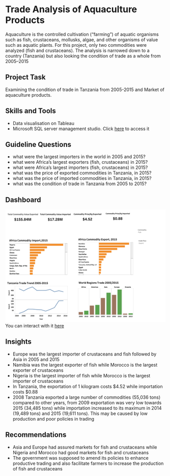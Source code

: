 # Trade Analysis of Aquaculture Products

Aquaculture is the controlled cultivation (“farming”) of aquatic organisms such as fish, crustaceans, mollusks, algae, and other organisms of value such as aquatic plants. For this project, only two commodities were analyzed (fish and crustaceans). The analysis is narrowed down to a country (Tanzania) but also looking the condition of trade as a whole from 2005–2015

## Project Task
Examining the condition of trade in Tanzania from 2005-2015 and Market of aquaculture products. 

## Skills and Tools
* Data visualisation on Tableau
* Microsoft SQL server management studio. Click [here](trade.sql) to access it

## Guideline Questions
* what were the largest importers in the world in 2005 and 2015?
* what were Africa’s largest exporters (fish, crustaceans) in 2015?
* what were Africa’s largest importers (fish, crustaceans) in 2015?
* what was the price of exported commodities in Tanzania, in 2015?
* what was the price of imported commodities in Tanzania, in 2015?
* what was the condition of trade in Tanzania from 2005 to 2015?

## Dashboard
![](Dashboard.png)
You can interact with it [here](https://public.tableau.com/app/profile/godbless.urassa/viz/TradeAnalysis_16794720861010/Dashboard1?publish=yes)

## Insights
* Europe was the largest importer of crustaceans and fish followed by Asia in 2005 and 2015
* Namibia was the largest exporter of fish while Morocco is the largest exporter of crustaceans
* Nigeria is the largest importer of fish while Morocco is the largest importer of crustaceans
* In Tanzania, the exportation of 1 kilogram costs $4.52 while importation costs $0.88
* 2008 Tanzania exported a large number of commodities (55,036 tons) compared to other years, from 2009 exportation was very low towards 2015 (34,485 tons) while importation increased to its maximum in 2014 (19,489 tons) and 2015 (19,611 tons). This may be caused by low production and poor policies in trading

## Recommendations
* Asia and Europe had assured markets for fish and crustaceans while Nigeria and Morocco had good markets for fish and crustaceans
* The government was supposed to amend its policies to enhance productive trading and also facilitate farmers to increase the production of fish and crustaceans
